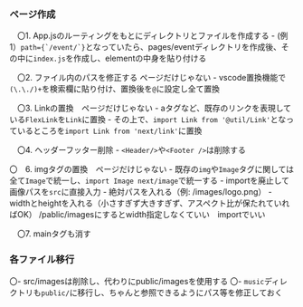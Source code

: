 ### ページ作成
　〇1. App.jsのルーティングをもとにディレクトリとファイルを作成する 
    - (例1）```path={`/event/`}```となっていたら、pages/eventディレクトリを作成後、その中に`index.js`を作成し、elementの中身を貼り付ける

　〇2. ファイル内のパスを修正する ページだけじゃない
    - vscode置換機能で`(\.\./)+`を検索欄に貼り付け、置換後を`@`に設定し全て置換

　〇3. Linkの置換　ページだけじゃない
    - aタグなど、既存のリンクを表現している`FlexLink`を`Link`に置換
    - その上で、`import Link from '@util/Link'`となっているところを`import Link from 'next/link'`に置換

　〇4. ヘッダーフッター削除
    - `<Header/>`や`<Footer />`は削除する

〇　6. imgタグの置換　ページだけじゃない
    - 既存の`img`や`Image`タグに関しては全て`Image`で統一し、`import Image next/image`で統一する
    - importを廃止して画像パスを`src`に直接入力
        - 絶対パスを入れる（例: /images/logo.png）
        - widthとheightを入れる（小さすぎず大きすぎず、アスペクト比が保たれていればOK）
        /pablic/imagesにするとwidth指定しなくていい　importでいい

　〇7. mainタグも消す


### 各ファイル移行
〇- src/imagesは削除し、代わりにpublic/imagesを使用する
〇- `music`ディレクトリも`public/`に移行し、ちゃんと参照できるようにパス等を修正しておく